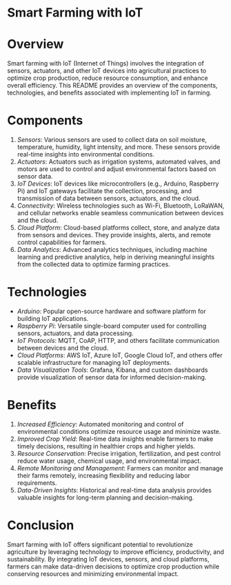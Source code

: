 # Smart Farming with IoT

# Overview
Smart farming with IoT (Internet of Things) involves the integration of sensors, actuators, and other IoT devices into agricultural practices to optimize crop production, reduce resource consumption, and enhance overall efficiency. This README provides an overview of the components, technologies, and benefits associated with implementing IoT in farming.

# Components
1. *Sensors*: Various sensors are used to collect data on soil moisture, temperature, humidity, light intensity, and more. These sensors provide real-time insights into environmental conditions.
2. *Actuators*: Actuators such as irrigation systems, automated valves, and motors are used to control and adjust environmental factors based on sensor data.
3. *IoT Devices*: IoT devices like microcontrollers (e.g., Arduino, Raspberry Pi) and IoT gateways facilitate the collection, processing, and transmission of data between sensors, actuators, and the cloud.
4. *Connectivity*: Wireless technologies such as Wi-Fi, Bluetooth, LoRaWAN, and cellular networks enable seamless communication between devices and the cloud.
5. *Cloud Platform*: Cloud-based platforms collect, store, and analyze data from sensors and devices. They provide insights, alerts, and remote control capabilities for farmers.
6. *Data Analytics*: Advanced analytics techniques, including machine learning and predictive analytics, help in deriving meaningful insights from the collected data to optimize farming practices.

# Technologies
- *Arduino*: Popular open-source hardware and software platform for building IoT applications.
- *Raspberry Pi*: Versatile single-board computer used for controlling sensors, actuators, and data processing.
- *IoT Protocols*: MQTT, CoAP, HTTP, and others facilitate communication between devices and the cloud.
- *Cloud Platforms*: AWS IoT, Azure IoT, Google Cloud IoT, and others offer scalable infrastructure for managing IoT deployments.
- *Data Visualization Tools*: Grafana, Kibana, and custom dashboards provide visualization of sensor data for informed decision-making.

# Benefits
1. *Increased Efficiency*: Automated monitoring and control of environmental conditions optimize resource usage and minimize waste.
2. *Improved Crop Yield*: Real-time data insights enable farmers to make timely decisions, resulting in healthier crops and higher yields.
3. *Resource Conservation*: Precise irrigation, fertilization, and pest control reduce water usage, chemical usage, and environmental impact.
4. *Remote Monitoring and Management*: Farmers can monitor and manage their farms remotely, increasing flexibility and reducing labor requirements.
5. *Data-Driven Insights*: Historical and real-time data analysis provides valuable insights for long-term planning and decision-making.

# Conclusion
Smart farming with IoT offers significant potential to revolutionize agriculture by leveraging technology to improve efficiency, productivity, and sustainability. By integrating IoT devices, sensors, and cloud platforms, farmers can make data-driven decisions to optimize crop production while conserving resources and minimizing environmental impact.
